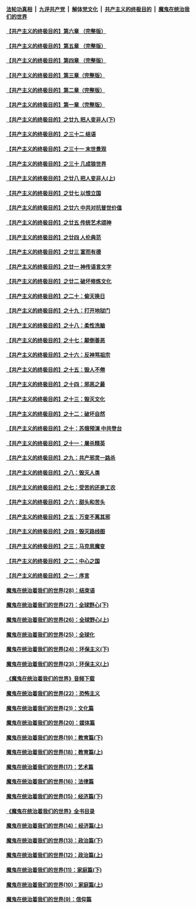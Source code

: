 

####  [法轮功真相](../../../../basic/blob/master/README.md?t=05101731) &nbsp;|&nbsp; [九评共产党](../../../../9ping.md/blob/master/README.md?t=05101731) &nbsp;|&nbsp; [解体党文化](../../../../jtdwh.md/blob/master/README.md?t=05101731)  &nbsp;|&nbsp; [共产主义的终极目的](../../../../gczydzjmd.md/blob/master/README.md?t=05101731) &nbsp;|&nbsp; [魔鬼在统治我们的世界](../../../../mgztzwmdsj.md/blob/master/README.md?t=05101731) 

#### [【共产主义的终极目的】第六章 （完整版）](../pages/nsc422/n11428913.md?t=05101731) 

#### [【共产主义的终极目的】第五章 （完整版）](../pages/nsc422/n11428912.md?t=05101731) 

#### [【共产主义的终极目的】第四章 （完整版）](../pages/nsc422/n11428907.md?t=05101731) 

#### [【共产主义的终极目的】第三章（完整版）](../pages/nsc422/n11428848.md?t=05101731) 

#### [【共产主义的终极目的】第二章（完整版）](../pages/nsc422/n11428831.md?t=05101731) 

#### [【共产主义的终极目的】第一章（完整版）](../pages/nsc422/n11417651.md?t=05101731) 

#### [【共产主义的终极目的】之廿九 把人变非人(下)](../pages/nsc422/n11344140.md?t=05101731) 

#### [【共产主义的终极目的】之三十二 结语](../pages/nsc422/n11360535.md?t=05101731) 

#### [【共产主义的终极目的】之三十一 末世景观](../pages/nsc422/n11351129.md?t=05101731) 

#### [【共产主义的终极目的】之三十 几成狼世界](../pages/nsc422/n11348280.md?t=05101731) 

#### [【共产主义的终极目的】之廿八 把人变非人(上)](../pages/nsc422/n11340492.md?t=05101731) 

#### [【共产主义的终极目的】之廿七 以恨立国](../pages/nsc422/n11336944.md?t=05101731) 

#### [【共产主义的终极目的】之廿六 中共对抗普世价值](../pages/nsc422/n11324785.md?t=05101731) 

#### [【共产主义的终极目的】之廿五 传统艺术颂神](../pages/nsc422/n11296396.md?t=05101731) 

#### [【共产主义的终极目的】之廿四 人伦典范](../pages/nsc422/n11296397.md?t=05101731) 

#### [【共产主义的终极目的】之廿三 富而有德](../pages/nsc422/n11283598.md?t=05101731) 

#### [【共产主义的终极目的】之廿一 神传语言文字](../pages/nsc422/n11263265.md?t=05101731) 

#### [【共产主义的终极目的】之廿二 破坏修炼文化](../pages/nsc422/n11245728.md?t=05101731) 

#### [【共产主义的终极目的】之二十：偷天换日](../pages/nsc422/n11238846.md?t=05101731) 

#### [【共产主义的终极目的】之十九：打开地狱门](../pages/nsc422/n11206376.md?t=05101731) 

#### [【共产主义的终极目的】之十八：柔性洗脑](../pages/nsc422/n11199994.md?t=05101731) 

#### [【共产主义的终极目的】之十七：颠倒善恶](../pages/nsc422/n11179782.md?t=05101731) 

#### [【共产主义的终极目的】之十六：反神骂祖宗](../pages/nsc422/n11166798.md?t=05101731) 

#### [【共产主义的终极目的】之十五：毁人不倦](../pages/nsc422/n11166792.md?t=05101731) 

#### [【共产主义的终极目的】之十四：邪恶之最](../pages/nsc422/n11150249.md?t=05101731) 

#### [【共产主义的终极目的】之十三：毁灭文化](../pages/nsc422/n11135227.md?t=05101731) 

#### [【共产主义的终极目的】之十二：破坏自然](../pages/nsc422/n11135214.md?t=05101731) 

#### [【共产主义的终极目的】之十：苏俄预演 中共登台](../pages/nsc422/n11118424.md?t=05101731) 

#### [【共产主义的终极目的】之十一：屠杀精英](../pages/nsc422/n11118442.md?t=05101731) 

#### [【共产主义的终极目的】之九：共产邪灵一路杀](../pages/nsc422/n11114139.md?t=05101731) 

#### [【共产主义的终极目的】之八：毁灭人类](../pages/nsc422/n11108503.md?t=05101731) 

#### [【共产主义的终极目的】之七：受苦的还是工农](../pages/nsc422/n11101809.md?t=05101731) 

#### [【共产主义的终极目的】之六：甜头和苦头](../pages/nsc422/n11096971.md?t=05101731) 

#### [【共产主义的终极目的】之五：万变不离其邪](../pages/nsc422/n11091285.md?t=05101731) 

#### [【共产主义的终极目的】之四：毁灭路线图](../pages/nsc422/n11086284.md?t=05101731) 

#### [【共产主义的终极目的】之三：马克思魔变](../pages/nsc422/n11061941.md?t=05101731) 

#### [【共产主义的终极目的】之二：中心之国](../pages/nsc422/n11047728.md?t=05101731) 

#### [【共产主义的终极目的】之一：序言](../pages/nsc422/n11086077.md?t=05101731) 

#### [魔鬼在统治着我们的世界(28)：结束语](../pages/nsc422/n10936246.md?t=05101731) 

#### [魔鬼在统治着我们的世界(27)：全球野心(下)](../pages/nsc422/n10928319.md?t=05101731) 

#### [魔鬼在统治着我们的世界(26)：全球野心(上)](../pages/nsc422/n10900318.md?t=05101731) 

#### [魔鬼在统治着我们的世界(25)：全球化](../pages/nsc422/n10788205.md?t=05101731) 

#### [魔鬼在统治着我们的世界(24)：环保主义(下)](../pages/nsc422/n10695307.md?t=05101731) 

#### [魔鬼在统治着我们的世界(23)：环保主义(上)](../pages/nsc422/n10688613.md?t=05101731) 

#### [《魔鬼在统治着我们的世界》音频下载](../pages/nsc422/n10635553.md?t=05101731) 

#### [魔鬼在统治着我们的世界(22)：恐怖主义](../pages/nsc422/n10614727.md?t=05101731) 

#### [魔鬼在统治着我们的世界(21)：文化篇](../pages/nsc422/n10597706.md?t=05101731) 

#### [魔鬼在统治着我们的世界(20)：媒体篇](../pages/nsc422/n10586579.md?t=05101731) 

#### [魔鬼在统治着我们的世界(19)：教育篇(下)](../pages/nsc422/n10564808.md?t=05101731) 

#### [魔鬼在统治着我们的世界(18)：教育篇(上)](../pages/nsc422/n10526970.md?t=05101731) 

#### [魔鬼在统治着我们的世界(17)：艺术篇](../pages/nsc422/n10499093.md?t=05101731) 

#### [魔鬼在统治着我们的世界(16)：法律篇](../pages/nsc422/n10485969.md?t=05101731) 

#### [魔鬼在统治着我们的世界(15)：经济篇(下)](../pages/nsc422/n10469975.md?t=05101731) 

#### [《魔鬼在统治着我们的世界》全书目录](../pages/nsc422/n10464261.md?t=05101731) 

#### [魔鬼在统治着我们的世界(14)：经济篇(上)](../pages/nsc422/n10457370.md?t=05101731) 

#### [魔鬼在统治着我们的世界(13)：政治篇(下)](../pages/nsc422/n10448270.md?t=05101731) 

#### [魔鬼在统治着我们的世界(12)：政治篇(上)](../pages/nsc422/n10444576.md?t=05101731) 

#### [魔鬼在统治着我们的世界(11)：家庭篇(下)](../pages/nsc422/n10440961.md?t=05101731) 

#### [魔鬼在统治着我们的世界(10)：家庭篇(上)](../pages/nsc422/n10435448.md?t=05101731) 

#### [魔鬼在统治着我们的世界(9)：信仰篇](../pages/nsc422/n10432159.md?t=05101731) 

